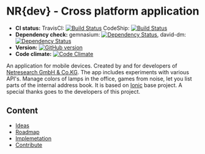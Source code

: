 NR{dev} - Cross platform application
====================================

- **CI status:** TravisCI: [![Build Status](https://travis-ci.org/vergissberlin/nr-dev.svg?branch=develop)](https://travis-ci.org/vergissberlin/nr-dev) CodeShip: [![Build Status](https://www.codeship.io/projects/91045130-d4fe-0131-bcf5-76b58fc60a40/status)](https://www.codeship.io/projects/23662)
- **Dependency check:** gemnasium: [![Dependency Status](https://gemnasium.com/vergissberlin/nr-dev.svg)](https://gemnasium.com/vergissberlin/nr-dev), david-dm: [![Dependency Status](https://david-dm.org/vergissberlin/nr-dev.svg)](https://david-dm.org/vergissberlin/nr-dev)
- **Version:** [![GitHub version](https://badge.fury.io/gh/vergissberlin%2Fnr-dev.svg)](http://badge.fury.io/gh/vergissberlin%2Fnr-dev)
- **Code climate:** [![Code Climate](https://codeclimate.com/github/vergissberlin/nr-dev.png)](https://codeclimate.com/github/vergissberlin/nr-dev)

An application for mobile devices. Created by and for developers of [Netresearch GmbH & Co.KG](http://netresearch.de).
The app includes experiments with various API's. Manage colors of lamps in the office, games from noise, let you list parts of the internal address book.
It is based on [Ionic](ionicframework.com) base project. A special thanks goes to the developers of this project.


## Content
- [Ideas](docs/ideas.md)
- [Roadmap](docs/roadmap.md)
- [Implemetation](docs/implementation.md)
- [Contribute](docs/contribute.md)
